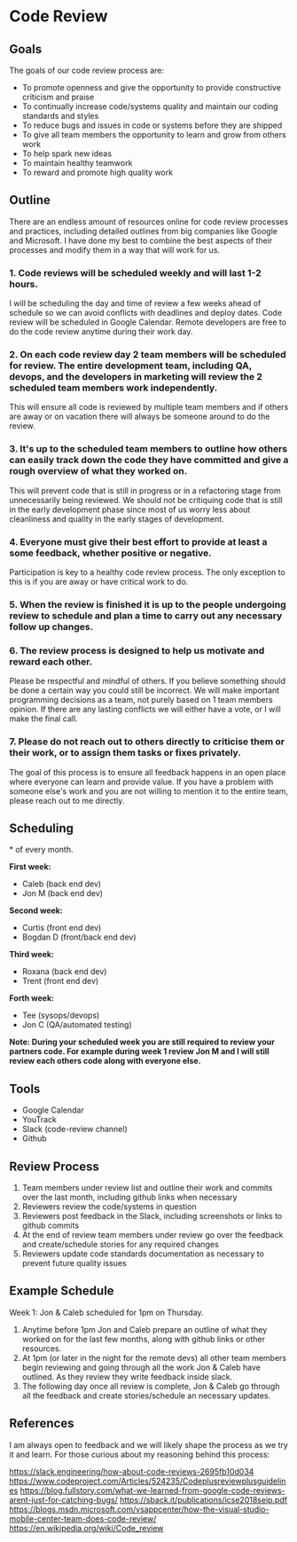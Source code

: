 # Code Review

## Goals

The goals of our code review process are:

- To promote openness and give the opportunity to provide constructive criticism and praise
- To continually increase code/systems quality and maintain our coding standards and styles
- To reduce bugs and issues in code or systems before they are shipped
- To give all team members the opportunity to learn and grow from others work
- To help spark new ideas
- To maintain healthy teamwork
- To reward and promote high quality work

## Outline

There are an endless amount of resources online for code review processes and practices, including detailed outlines from big companies like Google and Microsoft. I have done my best to combine the best aspects of their processes and modify them in a way that will work for us.

### 1. Code reviews will be scheduled weekly and will last 1-2 hours.

I will be scheduling the day and time of review a few weeks ahead of schedule so we can avoid conflicts with deadlines and deploy dates. Code review will be scheduled in Google Calendar. Remote developers are free to do the code review anytime during their work day.

### 2. On each code review day 2 team members will be scheduled for review. The entire development team, including QA, devops, and the developers in marketing will review the 2 scheduled team members work independently.

This will ensure all code is reviewed by multiple team members and if others are away or on vacation there will always be someone around to do the review.

### 3. It's up to the scheduled team members to outline how others can easily track down the code they have committed and give a rough overview of what they worked on.

This will prevent code that is still in progress or in a refactoring stage from unnecessarily being reviewed. We should not be critiquing code that is still in the early development phase since most of us worry less about cleanliness and quality in the early stages of development.

### 4. Everyone must give their best effort to provide at least a some feedback, whether positive or negative.

Participation is key to a healthy code review process. The only exception to this is if you are away or have critical work to do.

### 5. When the review is finished it is up to the people undergoing review to schedule and plan a time to carry out any necessary follow up changes.

### 6. The review process is designed to help us motivate and reward each other.

Please be respectful and mindful of others. If you believe something should be done a certain way you could still be incorrect. We will make important programming decisions as a team, not purely based on 1 team members opinion. If there are any lasting conflicts we will either have a vote, or I will make the final call.

### 7. Please do not reach out to others directly to criticise them or their work, or to assign them tasks or fixes privately.

The goal of this process is to ensure all feedback happens in an open place where everyone can learn and provide value. If you have a problem with someone else's work and you are not willing to mention it to the entire team, please reach out to me directly.

## Scheduling

\* of every month.

**First week:**
- Caleb (back end dev)
- Jon M (back end dev)

**Second week:**
- Curtis (front end dev)
- Bogdan D (front/back end dev)

**Third week:**
- Roxana (back end dev)
- Trent (front end dev)

**Forth week:**
- Tee (sysops/devops)
- Jon C (QA/automated testing)

**Note: During your scheduled week you are still required to review your partners code. For example during week 1 review Jon M and I will still review each others code along with everyone else.**

## Tools

- Google Calendar
- YouTrack
- Slack (code-review channel)
- Github

## Review Process

1. Team members under review list and outline their work and commits over the last month, including github links when necessary
2. Reviewers review the code/systems in question
3. Reviewers post feedback in the Slack, including screenshots or links to github commits
4. At the end of review team members under review go over the feedback and create/schedule stories for any required changes
5. Reviewers update code standards documentation as necessary to prevent future quality issues

## Example Schedule

Week 1: Jon & Caleb scheduled for 1pm on Thursday.

1. Anytime before 1pm Jon and Caleb prepare an outline of what they worked on for the last few months, along with github links or other resources.
2. At 1pm (or later in the night for the remote devs) all other team members begin reviewing and going through all the work Jon & Caleb have outlined. As they review they write feedback inside slack.
3. The following day once all review is complete, Jon & Caleb go through all the feedback and create stories/schedule an necessary updates.

## References

I am always open to feedback and we will likely shape the process as we try it and learn. For those curious about my reasoning behind this process:

https://slack.engineering/how-about-code-reviews-2695fb10d034
https://www.codeproject.com/Articles/524235/Codeplusreviewplusguidelines
https://blog.fullstory.com/what-we-learned-from-google-code-reviews-arent-just-for-catching-bugs/
https://sback.it/publications/icse2018seip.pdf
https://blogs.msdn.microsoft.com/vsappcenter/how-the-visual-studio-mobile-center-team-does-code-review/
https://en.wikipedia.org/wiki/Code_review
